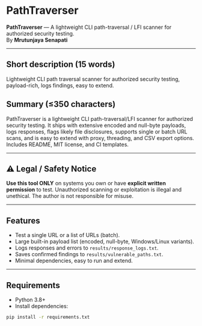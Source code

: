 # PathTraverser

**PathTraverser** — A lightweight CLI path-traversal / LFI scanner for authorized security testing.  
By **Mrutunjaya Senapati**

---

## Short description (15 words)
Lightweight CLI path traversal scanner for authorized security testing, payload-rich, logs findings, easy to extend.

## Summary (≤350 characters)
PathTraverser is a lightweight CLI path-traversal/LFI scanner for authorized security testing. It ships with extensive encoded and null-byte payloads, logs responses, flags likely file disclosures, supports single or batch URL scans, and is easy to extend with proxy, threading, and CSV export options. Includes README, MIT license, and CI templates.

---

## ⚠️ Legal / Safety Notice
**Use this tool ONLY** on systems you own or have **explicit written permission** to test. Unauthorized scanning or exploitation is illegal and unethical. The author is not responsible for misuse.

---

## Features
- Test a single URL or a list of URLs (batch).
- Large built-in payload list (encoded, null-byte, Windows/Linux variants).
- Logs responses and errors to `results/response_logs.txt`.
- Saves confirmed findings to `results/vulnerable_paths.txt`.
- Minimal dependencies, easy to run and extend.

---

## Requirements
- Python 3.8+
- Install dependencies:
```bash
pip install -r requirements.txt
